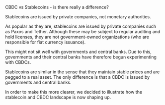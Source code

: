 CBDC vs Stablecoins - is there really a difference?

Stablecoins are issued by private companies, not monetary authorities.

As popular as they are, stablecoins are issued by private companies such as Paxos and Tether. Although these may be subject to regular auditing and hold licenses, 
they are not government-owned organizations (who are responsible for fiat currency issuance).

This might not sit well with governments and central banks. Due to this, governments and their central banks have therefore begun experimenting with CBDCs.

Stablecoins are similar in the sense that they maintain stable prices and are pegged to a real asset. The only difference is that a CBDC is issued by governments and 
central banks.

In order to make this more clearer, we decided to illustrate how the stablecoin and CBDC landscape is now shaping up.

